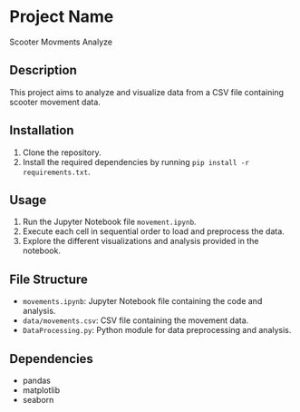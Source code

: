 # Project Name
Scooter Movments Analyze
## Description
This project aims to analyze and visualize data from a CSV file containing scooter movement data.

## Installation
1. Clone the repository.
2. Install the required dependencies by running `pip install -r requirements.txt`.

## Usage
1. Run the Jupyter Notebook file `movement.ipynb`.
2. Execute each cell in sequential order to load and preprocess the data.
3. Explore the different visualizations and analysis provided in the notebook.

## File Structure
- `movements.ipynb`: Jupyter Notebook file containing the code and analysis.
- `data/movements.csv`: CSV file containing the movement data.
- `DataProcessing.py`: Python module for data preprocessing and analysis.

## Dependencies
- pandas
- matplotlib
- seaborn

